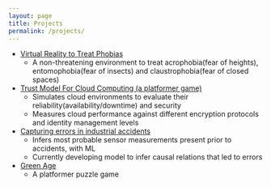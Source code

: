 ```yaml
---
layout: page
title: Projects
permalink: /projects/
---
```

* [Virtual Reality to Treat Phobias](https://github.com/YashSharma79/Phobia-VR)
    * A non-threatening environment to treat acrophobia(fear of heights), entomophobia(fear of insects) and claustrophobia(fear of closed spaces)
* [Trust Model For Cloud Computing (a platformer game)](https://github.com/YashSharma79/Trust-Model-for-Cloud)
    * Simulates cloud environments to evaluate their reliability(availability/downtime) and security
    * Measures cloud performance against different encryption protocols and identity management levels
* [Capturing errors in industrial accidents](https://github.com/YashSharma79/industrial-accidents)
    * Infers most probable sensor measurements present prior to accidents, with ML
    * Currently developing model to infer causal relations that led to errors
* [Green Age](https://github.com/YashSharma79/Green-Age)
    * A platformer puzzle game